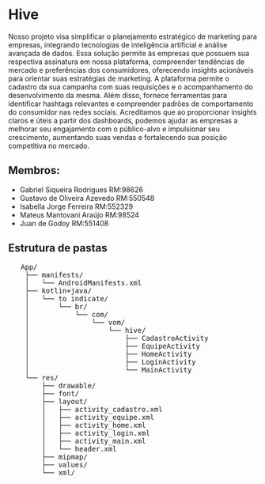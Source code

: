 # Hive
Nosso projeto visa simplificar o planejamento estratégico de marketing para empresas, integrando tecnologias de inteligência artificial e análise avançada de dados. Essa solução permite às empresas que possuem sua respectiva assinatura em nossa plataforma, compreender tendências de mercado e preferências dos consumidores, oferecendo insights acionáveis para orientar suas estratégias de marketing. A plataforma permite o cadastro da sua campanha com suas requisições e o acompanhamento do desenvolvimento da mesma. Além disso, fornece ferramentas para identificar hashtags relevantes e compreender padrões de comportamento do consumidor nas redes sociais. Acreditamos que ao proporcionar insights claros e úteis a partir dos dashboards, podemos ajudar as empresas a melhorar seu engajamento com o público-alvo e impulsionar seu crescimento, aumentando suas vendas e fortalecendo sua posição competitiva no mercado.

## Membros:
- Gabriel Siqueira Rodrigues RM:98626
- Gustavo de Oliveira Azevedo RM:550548
- Isabella Jorge Ferreira RM:552329
- Mateus Mantovani Araújo RM:98524
- Juan de Godoy RM:551408

## Estrutura de pastas
<pre>
   App/  
    ├── manifests/  
    │   └── AndroidManifests.xml  
    ├── kotlin+java/  
    │   └── to indicate/  
    │       └── br/  
    │           └── com/  
    │               └── vom/  
    │                   └── hive/  
    │                       ├── CadastroActivity  
    │                       ├── EquipeActivity  
    │                       ├── HomeActivity  
    │                       ├── LoginActivity  
    │                       └── MainActivity  
    └── res/  
        ├── drawable/  
        ├── font/  
        ├── layout/  
        │   ├── activity_cadastro.xml  
        │   ├── activity_equipe.xml  
        │   ├── activity_home.xml  
        │   ├── activity_login.xml  
        │   ├── activity_main.xml  
        │   └── header.xml  
        ├── mipmap/  
        ├── values/  
        └── xml/  
</pre>
 
